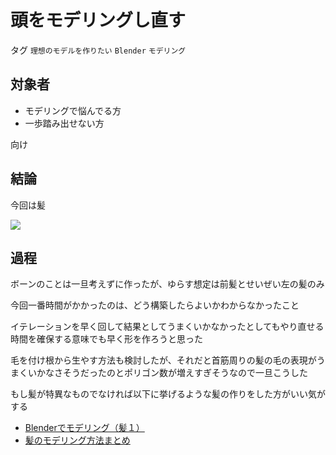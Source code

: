 # 頭をモデリングし直す

タグ `理想のモデルを作りたい` `Blender` `モデリング`

## 対象者

* モデリングで悩んでる方
* 一歩踏み出せない方

向け

## 結論

今回は髪

![](/static/diary/2019-08-29/hair.gif)

## 過程

ボーンのことは一旦考えずに作ったが、ゆらす想定は前髪とせいぜい左の髪のみ

今回一番時間がかかったのは、どう構築したらよいかわからなかったこと

 

イテレーションを早く回して結果としてうまくいかなかったとしてもやり直せる時間を確保する意味でも早く形を作ろうと思った

毛を付け根から生やす方法も検討したが、それだと首筋周りの髪の毛の表現がうまくいかなさそうだったのとポリゴン数が増えすぎそうなので一旦こうした

 

もし髪が特異なものでなければ以下に挙げるような髪の作りをした方がいい気がする

* [Blenderでモデリング（髪１）](https://ch.nicovideo.jp/hiiragik/blomaga/ar293520)
* [髪のモデリング方法まとめ](https://dskjal.com/blender/links-of-hair-modeling.html)
